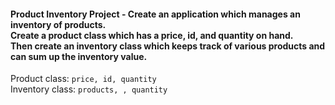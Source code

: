 ﻿<h4>Product Inventory Project - Create an application which manages an inventory of products. <br/> 
    Create a product class which has a price, id, and quantity on hand. <br/>
     Then create an inventory class which keeps track of various products and can sum up the inventory value.</h4>

Product class: `
price, id, quantity
`<br/>Inventory class: `
products, , quantity
`